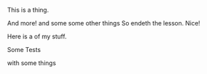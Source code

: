 This is a thing.	

<Test myfoo="my cool thing" other and='boo'> And <something/> more!<And one more thing></and> and some some other things</Test> So endeth the lesson. Nice!

Here is a <test>of my stuff</test>. 

Some <more>Tests

with some </more> things